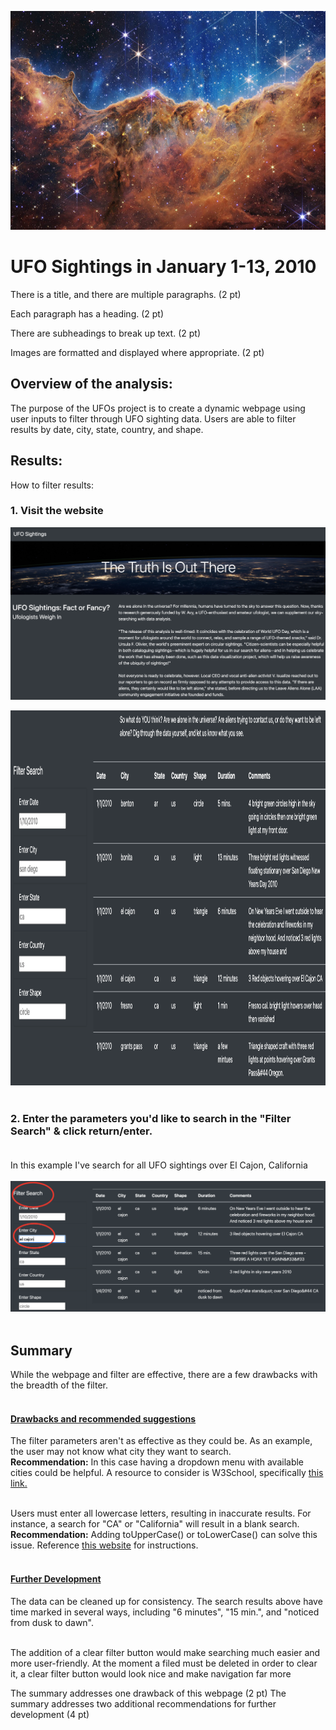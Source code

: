 <p align="center">
<img src="https://github.com/meggrooms/UFOs/blob/main/Images/goddard_nasa_sm.png" height="350" width="1200"></p>

# UFO Sightings in January 1-13, 2010


There is a title, and there are multiple paragraphs. (2 pt)

Each paragraph has a heading. (2 pt)

There are subheadings to break up text. (2 pt)

Images are formatted and displayed where appropriate. (2 pt)



## Overview of the analysis:

The purpose of the UFOs project is to create a dynamic webpage using user inputs to filter through UFO sighting data. Users are able to filter results by date, city, state, country, and shape.


## Results:
How to filter results:<BR>
### 1. Visit the website<BR>
 
<img src="https://github.com/meggrooms/UFOs/blob/main/Images/web_01.png"><BR>

<img src="https://github.com/meggrooms/UFOs/blob/main/Images/Web_02.png" height="600">
 <BR><BR>
  
### 2. Enter the parameters you'd like to search in the "Filter Search" & click return/enter.<BR><BR>
In this example I've search for all UFO sightings over El Cajon, California<BR><br>
 <img src="https://github.com/meggrooms/UFOs/blob/main/Images/circle_Web_filter.png">
<BR><BR>

## Summary
While the webpage and filter are effective, there are a few drawbacks with the breadth of the filter.<BR><BR>
 #### <ins>Drawbacks and recommended suggestions</ins>
The filter parameters aren't as effective as they could be. As an example, the user may not know what city they want to search. <BR>
 <strong>Recommendation:</strong> In this case having a dropdown menu with available cities could be helpful. A resource to consider is W3School, specifically <a href="https://www.w3schools.com/howto/howto_js_dropdown.asp">this link.</a><BR><BR>

Users must enter all lowercase letters, resulting in inaccurate results. For instance, a search for "CA" or "California" will result in a blank search. <BR>
<strong>Recommendation:</strong> Adding toUpperCase() or toLowerCase() can solve this issue. Reference <a href="https://masteringjs.io/tutorials/fundamentals/compare-strings-ignore-case">this website</a> for instructions.<BR><BR>
 

 #### <ins>Further Development</ins>
 
The data can be cleaned up for consistency. The search results above have time marked in several ways, including "6 minutes", "15 min.", and "noticed from dusk to dawn". <BR><BR>

The addition of a clear filter button would make searching much easier and more user-friendly. At the moment a filed must be deleted in order to clear it, a clear filter button would look nice and make navigation far more 

 
The summary addresses one drawback of this webpage (2 pt)
The summary addresses two additional recommendations for further development (4 pt)

